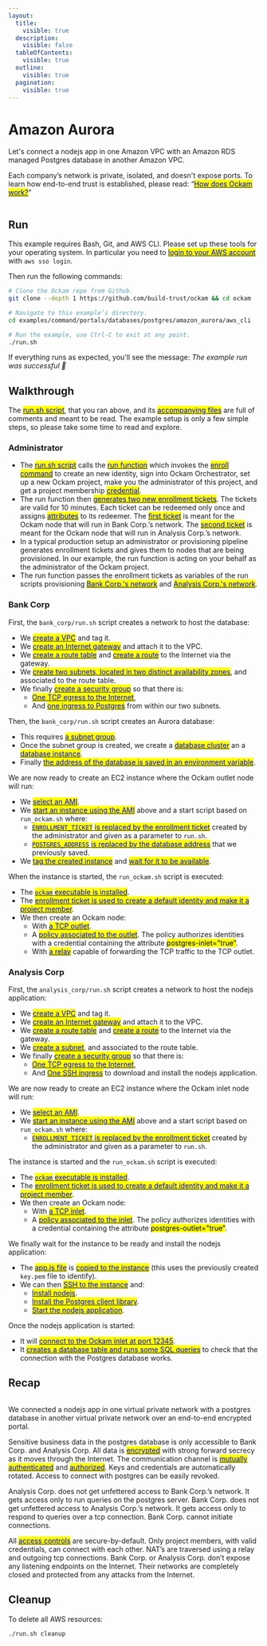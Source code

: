 ```yaml
---
layout:
  title:
    visible: true
  description:
    visible: false
  tableOfContents:
    visible: true
  outline:
    visible: true
  pagination:
    visible: true
---
```


# Amazon Aurora

Let's connect a nodejs app in one Amazon VPC with an Amazon RDS managed Postgres database in another Amazon VPC.&#x20;

Each company’s network is private, isolated, and doesn't expose ports. To learn how end-to-end trust is established, please read: “[<mark style="color:blue;">How does Ockam work?</mark>](../../../how-does-ockam-work.md)”

<figure><img src="../../../.gitbook/assets/Screenshot 2024-02-09 at 8.51.05 AM (1).png" alt=""><figcaption></figcaption></figure>


## Run

This example requires Bash, Git, and AWS CLI. Please set up these tools for your operating system. In particular you need to [<mark style="color:blue;">login to your AWS account</mark>](https://docs.aws.amazon.com/cli/latest/userguide/sso-configure-profile-token.html) with `aws sso login`.

Then run the following commands:

```bash
# Clone the Ockam repo from Github.
git clone --depth 1 https://github.com/build-trust/ockam && cd ockam

# Navigate to this example’s directory.
cd examples/command/portals/databases/postgres/amazon_aurora/aws_cli

# Run the example, use Ctrl-C to exit at any point.
./run.sh
```

If everything runs as expected, you'll see the message: _The example run was successful 🥳_

## Walkthrough

The [<mark style="color:blue;">run.sh script</mark>](https://github.com/build-trust/ockam/blob/develop/examples/command/portals/databases/postgres/amazon\_aurora/aws\_cli/run.sh), that you ran above, and its [<mark style="color:blue;">accompanying files</mark>](https://github.com/build-trust/ockam/tree/develop/examples/command/portals/databases/postgres/amazon\_aurora/aws\_cli) are full of comments and meant to be read. The example setup is only a few simple steps, so please take some time to read and explore.

### Administrator

* The [<mark style="color:blue;">run.sh script</mark>](https://github.com/build-trust/ockam/blob/develop/examples/command/portals/databases/postgres/amazon\_aurora/aws\_cli/run.sh) calls the [<mark style="color:blue;">run function</mark>](https://github.com/build-trust/ockam/blob/develop/examples/command/portals/databases/postgres/amazon\_aurora/aws\_cli/run.sh#L14) which invokes the [<mark style="color:blue;">enroll command</mark>](https://github.com/build-trust/ockam/blob/develop/examples/command/portals/databases/postgres/amazon\_aurora/aws\_cli/run.sh#L27) to create an new identity, sign into Ockam Orchestrator, set up a new Ockam project, make you the administrator of this project, and get a project membership [<mark style="color:blue;">credential</mark>](../../../reference/protocols/identities.md#credentials).
* The run function then [<mark style="color:blue;">generates two new enrollment tickets</mark>](https://github.com/build-trust/ockam/blob/develop/examples/command/portals/databases/postgres/amazon\_aurora/aws\_cli/run.sh#L36-L45). The tickets are valid for 10 minutes. Each ticket can be redeemed only once and assigns [<mark style="color:blue;">attributes</mark>](../../../reference/protocols/identities.md#credentials) to its redeemer. The [<mark style="color:blue;">first ticket</mark>](https://github.com/build-trust/ockam/blob/develop/examples/command/portals/databases/postgres/amazon\_aurora/aws\_cli/run.sh#L36-L37) is meant for the Ockam node that will run in Bank Corp.’s network. The [<mark style="color:blue;">second ticket</mark>](https://github.com/build-trust/ockam/blob/develop/examples/command/portals/databases/postgres/amazon\_aurora/aws\_cli/run.sh#L44-L45) is meant for the Ockam node that will run in Analysis Corp.’s network.
* In a typical production setup an administrator or provisioning pipeline generates enrollment tickets and gives them to nodes that are being provisioned. In our example, the run function is acting on your behalf as the administrator of the Ockam project.
* The run function passes the enrollment tickets as variables of the run scripts provisioning [<mark style="color:blue;">Bank Corp.'s network</mark>](https://github.com/build-trust/ockam/blob/develop/examples/command/portals/databases/postgres/amazon\_aurora/aws\_cli/run.sh#L50C37-L50C56) and [<mark style="color:blue;">Analysis Corp.'s network</mark>](https://github.com/build-trust/ockam/blob/develop/examples/command/portals/databases/postgres/amazon\_aurora/aws\_cli/run.sh#L55C41-L55C64).

### Bank Corp

First, the `bank_corp/run.sh` script creates a network to host the database:

* We [<mark style="color:blue;">create a VPC</mark>](https://github.com/build-trust/ockam/blob/develop/examples/command/portals/databases/postgres/amazon\_aurora/aws\_cli/bank\_corp/run.sh#L11-L12) and tag it.
* We [<mark style="color:blue;">create an Internet gateway</mark>](https://github.com/build-trust/ockam/blob/develop/examples/command/portals/databases/postgres/amazon\_aurora/aws\_cli/bank\_corp/run.sh#L15-L16) and attach it to the VPC.
* We [<mark style="color:blue;">create a route table</mark>](https://github.com/build-trust/ockam/blob/develop/examples/command/portals/databases/postgres/amazon\_aurora/aws\_cli/bank\_corp/run.sh#L19) and [<mark style="color:blue;">create a route</mark>](https://github.com/build-trust/ockam/blob/develop/examples/command/portals/databases/postgres/amazon\_aurora/aws\_cli/bank\_corp/run.sh#L20) to the Internet via the gateway.
* We [<mark style="color:blue;">create two subnets, located in two distinct availability zones</mark>](https://github.com/build-trust/ockam/blob/develop/examples/command/portals/databases/postgres/amazon\_aurora/aws\_cli/bank\_corp/run.sh#L23-L33), and associated to the route table.
* We finally [<mark style="color:blue;">create a security group</mark>](https://github.com/build-trust/ockam/blob/develop/examples/command/portals/databases/postgres/amazon\_aurora/aws\_cli/bank\_corp/run.sh#L38-L41) so that there is:
  * [<mark style="color:blue;">One TCP egress to the Internet</mark>](https://github.com/build-trust/ockam/blob/develop/examples/command/portals/databases/postgres/amazon\_aurora/aws\_cli/bank\_corp/run.sh#L40),
  * And [<mark style="color:blue;">one ingress to Postgres</mark>](https://github.com/build-trust/ockam/blob/develop/examples/command/portals/databases/postgres/amazon\_aurora/aws\_cli/bank\_corp/run.sh#L41) from within our two subnets.

Then, the `bank_corp/run.sh` script creates an Aurora database:

* This requires [<mark style="color:blue;">a subnet group</mark>](https://github.com/build-trust/ockam/blob/develop/examples/command/portals/databases/postgres/amazon\_aurora/aws\_cli/bank\_corp/run.sh#L46-L47).
* Once the subnet group is created, we create a [<mark style="color:blue;">database cluster</mark>](https://github.com/build-trust/ockam/blob/develop/examples/command/portals/databases/postgres/amazon\_aurora/aws\_cli/bank\_corp/run.sh#L48-L51) an a [<mark style="color:blue;">database instance</mark>](https://github.com/build-trust/ockam/blob/develop/examples/command/portals/databases/postgres/amazon\_aurora/aws\_cli/bank\_corp/run.sh#L52-L55).
* Finally [<mark style="color:blue;">the address of the database is saved in an environment variable</mark>](https://github.com/build-trust/ockam/blob/develop/examples/command/portals/databases/postgres/amazon\_aurora/aws\_cli/bank\_corp/run.sh#L56).

We are now ready to create an EC2 instance where the Ockam outlet node will run:

* We [<mark style="color:blue;">select an AMI</mark>](https://github.com/build-trust/ockam/blob/develop/examples/command/portals/databases/postgres/amazon\_aurora/aws\_cli/bank\_corp/run.sh#L62-L64).
* We [<mark style="color:blue;">start an instance using the AMI</mark>](https://github.com/build-trust/ockam/blob/develop/examples/command/portals/databases/postgres/amazon\_aurora/aws\_cli/bank\_corp/run.sh#L68-L70) above and a start script based on `run_ockam.sh` where:
  * [<mark style="color:blue;">`ENROLLMENT_TICKET`</mark> <mark style="color:blue;"></mark><mark style="color:blue;">is replaced by the enrollment ticket</mark>](https://github.com/build-trust/ockam/blob/develop/examples/command/portals/databases/postgres/amazon\_aurora/aws\_cli/bank\_corp/run.sh#L66) created by the administrator and given as a parameter to `run.sh`.
  * [<mark style="color:blue;">`POSTGRES_ADDRESS`</mark> <mark style="color:blue;"></mark><mark style="color:blue;">is replaced by the database address</mark>](https://github.com/build-trust/ockam/blob/develop/examples/command/portals/databases/postgres/amazon\_aurora/aws\_cli/bank\_corp/run.sh#L67) that we previously saved.
* We [<mark style="color:blue;">tag the created instance</mark>](https://github.com/build-trust/ockam/blob/develop/examples/command/portals/databases/postgres/amazon\_aurora/aws\_cli/bank\_corp/run.sh#L71) and [<mark style="color:blue;">wait for it to be available</mark>](https://github.com/build-trust/ockam/blob/develop/examples/command/portals/databases/postgres/amazon\_aurora/aws\_cli/bank\_corp/run.sh#L72).

When the instance is started, the `run_ockam.sh` script is executed:

* The [<mark style="color:blue;">`ockam`</mark> <mark style="color:blue;"></mark><mark style="color:blue;">executable is installed</mark>](https://github.com/build-trust/ockam/blob/develop/examples/command/portals/databases/postgres/amazon\_aurora/aws\_cli/bank\_corp/run\_ockam.sh#L10-L11).
* The [<mark style="color:blue;">enrollment ticket is used to create a default identity and make it a project member</mark>](https://github.com/build-trust/ockam/blob/develop/examples/command/portals/databases/postgres/amazon\_aurora/aws\_cli/bank\_corp/run\_ockam.sh#L26).
* We then create an Ockam node:
  * With [<mark style="color:blue;">a TCP outlet</mark>](https://github.com/build-trust/ockam/blob/develop/examples/command/portals/databases/postgres/amazon\_aurora/aws\_cli/bank\_corp/run\_ockam.sh#L39).
  * A [<mark style="color:blue;">policy associated to the outlet</mark>](https://github.com/build-trust/ockam/blob/develop/examples/command/portals/databases/postgres/amazon\_aurora/aws\_cli/bank\_corp/run\_ockam.sh#L40). The policy authorizes identities with a credential containing the attribute <mark style="background-color:yellow;">postgres-inlet="true"</mark>.
  * With [<mark style="color:blue;">a relay</mark>](https://github.com/build-trust/ockam/blob/develop/examples/command/portals/databases/postgres/amazon\_aurora/aws\_cli/bank\_corp/run\_ockam.sh#L41) capable of forwarding the TCP traffic to the TCP outlet.

### Analysis Corp

First, the `analysis_corp/run.sh` script creates a network to host the nodejs application:

* We [<mark style="color:blue;">create a VPC</mark>](https://github.com/build-trust/ockam/blob/develop/examples/command/portals/databases/postgres/amazon\_aurora/aws\_cli/analysis\_corp/run.sh#L11-L12) and tag it.
* We [<mark style="color:blue;">create an Internet gateway</mark>](https://github.com/build-trust/ockam/blob/develop/examples/command/portals/databases/postgres/amazon\_aurora/aws\_cli/analysis\_corp/run.sh#L15-L16) and attach it to the VPC.
* We [<mark style="color:blue;">create a route table</mark>](https://github.com/build-trust/ockam/blob/develop/examples/command/portals/databases/postgres/amazon\_aurora/aws\_cli/analysis\_corp/run.sh#L19) and [<mark style="color:blue;">create a route</mark>](https://github.com/build-trust/ockam/blob/develop/examples/command/portals/databases/postgres/amazon\_aurora/aws\_cli/analysis\_corp/run.sh#L20) to the Internet via the gateway.
* We [<mark style="color:blue;">create a subnet</mark>](https://github.com/build-trust/ockam/blob/develop/examples/command/portals/databases/postgres/amazon\_aurora/aws\_cli/analysis\_corp/run.sh#L23-L27), and associated to the route table.
* We finally [<mark style="color:blue;">create a security group</mark>](https://github.com/build-trust/ockam/blob/develop/examples/command/portals/databases/postgres/amazon\_aurora/aws\_cli/analysis\_corp/run.sh#L32-L35) so that there is:
  * [<mark style="color:blue;">One TCP egress to the Internet</mark>](https://github.com/build-trust/ockam/blob/develop/examples/command/portals/databases/postgres/amazon\_aurora/aws\_cli/analysis\_corp/run.sh#L40),
  * And [<mark style="color:blue;">One SSH ingress</mark>](https://github.com/build-trust/ockam/blob/develop/examples/command/portals/databases/postgres/amazon\_aurora/aws\_cli/analysis\_corp/run.sh#L41) to download and install the nodejs application.

We are now ready to create an EC2 instance where the Ockam inlet node will run:

* We [<mark style="color:blue;">select an AMI</mark>](https://github.com/build-trust/ockam/blob/develop/examples/command/portals/databases/postgres/amazon\_aurora/aws\_cli/analysis\_corp/run.sh#L40).
* We [<mark style="color:blue;">start an instance using the AMI</mark>](https://github.com/build-trust/ockam/blob/develop/examples/command/portals/databases/postgres/amazon\_aurora/aws\_cli/analysis\_corp/run.sh#L47-L61) above and a start script based on `run_ockam.sh` where:
  * [<mark style="color:blue;">`ENROLLMENT_TICKET`</mark> <mark style="color:blue;"></mark><mark style="color:blue;">is replaced by the enrollment ticket</mark>](https://github.com/build-trust/ockam/blob/develop/examples/command/portals/databases/postgres/amazon\_aurora/aws\_cli/analysis\_corp/run.sh#L66) created by the administrator and given as a parameter to `run.sh`.

The instance is started and the `run_ockam.sh` script is executed:

* The [<mark style="color:blue;">`ockam`</mark> <mark style="color:blue;"></mark><mark style="color:blue;">executable is installed</mark>](https://github.com/build-trust/ockam/blob/develop/examples/command/portals/databases/postgres/amazon\_aurora/aws\_cli/analysis\_corp/run\_ockam.sh#L10-L11).
* The [<mark style="color:blue;">enrollment ticket is used to create a default identity and make it a project member</mark>](https://github.com/build-trust/ockam/blob/develop/examples/command/portals/databases/postgres/amazon\_aurora/aws\_cli/analysis\_corp/run\_ockam.sh#L26).
* We then create an Ockam node:
  * With [<mark style="color:blue;">a TCP inlet</mark>](https://github.com/build-trust/ockam/blob/develop/examples/command/portals/databases/postgres/amazon\_aurora/aws\_cli/analysis\_corp/run\_ockam.sh#L36).
  * A [<mark style="color:blue;">policy associated to the inlet</mark>](https://github.com/build-trust/ockam/blob/develop/examples/command/portals/databases/postgres/amazon\_aurora/aws\_cli/analysis\_corp/run\_ockam.sh#L39). The policy authorizes identities with a credential containing the attribute <mark style="background-color:yellow;">postgres-outlet="true"</mark>.

We finally wait for the instance to be ready and install the nodejs application:

* The [<mark style="color:blue;">app.js file</mark>](https://github.com/build-trust/ockam/blob/develop/examples/command/portals/databases/postgres/amazon\_aurora/aws\_cli/analysis\_corp/app.js) is [<mark style="color:blue;">copied to the instance</mark>](https://github.com/build-trust/ockam/blob/develop/examples/command/portals/databases/postgres/amazon\_aurora/aws\_cli/analysis\_corp/run.sh#L56) (this uses the previously created `key.pem` file to identify).
* We can then [<mark style="color:blue;">SSH to the instance</mark>](https://github.com/build-trust/ockam/blob/develop/examples/command/portals/databases/postgres/amazon\_aurora/aws\_cli/analysis\_corp/run.sh#L57) and:
  * [<mark style="color:blue;">Install nodejs</mark>](https://github.com/build-trust/ockam/blob/develop/examples/command/portals/databases/postgres/amazon\_aurora/aws\_cli/analysis\_corp/run.sh#L59).
  * [<mark style="color:blue;">Install the Postgres client library</mark>](https://github.com/build-trust/ockam/blob/develop/examples/command/portals/databases/postgres/amazon\_aurora/aws\_cli/analysis\_corp/run.sh#L60).
  * [<mark style="color:blue;">Start the nodejs application</mark>](https://github.com/build-trust/ockam/blob/develop/examples/command/portals/databases/postgres/amazon\_aurora/aws\_cli/analysis\_corp/run.sh#L61).

Once the nodejs application is started:

* It will [<mark style="color:blue;">connect to the Ockam inlet at port 12345</mark>](https://github.com/build-trust/ockam/blob/develop/examples/command/portals/databases/postgres/amazon\_aurora/aws\_cli/analysis\_corp/app.js#L9).
* It [<mark style="color:blue;">creates a database table and runs some SQL queries</mark>](https://github.com/build-trust/ockam/blob/develop/examples/command/portals/databases/postgres/amazon\_aurora/aws\_cli/analysis\_corp/app.js#L50-L61) to check that the connection with the Postgres database works.

## Recap

<figure><img src="../../../.gitbook/assets/Screenshot 2024-02-09 at 8.51.05 AM (2).png" alt=""><figcaption></figcaption></figure>

We connected a nodejs app in one virtual private network with a postgres database in another virtual private network over an end-to-end encrypted portal.

Sensitive business data in the postgres database is only accessible to Bank Corp. and Analysis Corp. All data is [<mark style="color:blue;">encrypted</mark>](../../../reference/protocols/secure-channels.md) with strong forward secrecy as it moves through the Internet. The communication channel is [<mark style="color:blue;">mutually authenticated</mark>](../../../reference/protocols/secure-channels.md) and [<mark style="color:blue;">authorized</mark>](../../../reference/protocols/access-controls.md). Keys and credentials are automatically rotated. Access to connect with postgres can be easily revoked.

Analysis Corp. does not get unfettered access to Bank Corp.’s network. It gets access only to run queries on the postgres server. Bank Corp. does not get unfettered access to Analysis Corp.’s network. It gets access only to respond to queries over a tcp connection. Bank Corp. cannot initiate connections.

All [<mark style="color:blue;">access controls</mark>](../../../reference/protocols/access-controls.md) are secure-by-default. Only project members, with valid credentials, can connect with each other. NAT’s are traversed using a relay and outgoing tcp connections. Bank Corp. or Analysis Corp. don’t expose any listening endpoints on the Internet. Their networks are completely closed and protected from any attacks from the Internet.

## Cleanup

To delete all AWS resources:

```sh
./run.sh cleanup
```
